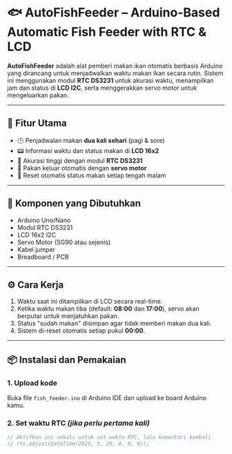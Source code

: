 # 🐟 AutoFishFeeder – Arduino-Based Automatic Fish Feeder with RTC & LCD

**AutoFishFeeder** adalah alat pemberi makan ikan otomatis berbasis Arduino yang dirancang untuk menjadwalkan waktu makan ikan secara rutin. Sistem ini menggunakan modul **RTC DS3231** untuk akurasi waktu, menampilkan jam dan status di **LCD I2C**, serta menggerakkan servo motor untuk mengeluarkan pakan.

---

## 🔧 Fitur Utama

- 🕒 Penjadwalan makan **dua kali sehari** (pagi & sore)
- 📟 Informasi waktu dan status makan di **LCD 16x2**
- 🎯 Akurasi tinggi dengan modul **RTC DS3231**
- 🐠 Pakan keluar otomatis dengan **servo motor**
- 🔁 Reset otomatis status makan setiap tengah malam

---

## 🧰 Komponen yang Dibutuhkan

- Arduino Uno/Nano
- Modul RTC DS3231
- LCD 16x2 I2C
- Servo Motor (SG90 atau sejenis)
- Kabel jumper
- Breadboard / PCB

---

## ⚙️ Cara Kerja

1. Waktu saat ini ditampilkan di LCD secara real-time.
2. Ketika waktu makan tiba (default: **08:00** dan **17:00**), servo akan berputar untuk menjatuhkan pakan.
3. Status "sudah makan" disimpan agar tidak memberi makan dua kali.
4. Sistem di-reset otomatis setiap pukul **00:00**.

---

## 📦 Instalasi dan Pemakaian

### 1. Upload kode
Buka file `fish_feeder.ino` di Arduino IDE dan upload ke board Arduino kamu.

### 2. Set waktu RTC *(jika perlu pertama kali)*

```cpp
// Aktifkan ini sekali untuk set waktu RTC, lalu komentari kembali
// rtc.adjust(DateTime(2025, 5, 29, 8, 0, 0));
